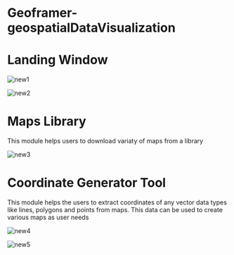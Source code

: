﻿# Geoframer-geospatialDataVisualization

# Landing Window

![new1](https://github.com/DushanMalingaKarunapala/Geoframer-geospatialDataVisualization/assets/115198113/993d1b75-66ef-4ea9-bf3a-a74fa2fb703c)



![new2](https://github.com/DushanMalingaKarunapala/Geoframer-geospatialDataVisualization/assets/115198113/8076cc53-fc4b-463c-be59-6f13995f3a9a)

# Maps Library 
This module helps users to download variaty of maps from a library

![new3](https://github.com/DushanMalingaKarunapala/Geoframer-geospatialDataVisualization/assets/115198113/6e67704c-96a3-4bdf-b99a-1ff663cf4ef2)


# Coordinate Generator Tool
This module helps the users to extract coordinates of any vector data types like lines, polygons and points from maps. This data can be used to create various maps as user needs

![new4](https://github.com/DushanMalingaKarunapala/Geoframer-geospatialDataVisualization/assets/115198113/a929db72-4c7c-496f-8f99-92787d7bb711)

![new5](https://github.com/DushanMalingaKarunapala/Geoframer-geospatialDataVisualization/assets/115198113/81706555-4ed9-4346-9289-e8506012bf95)
